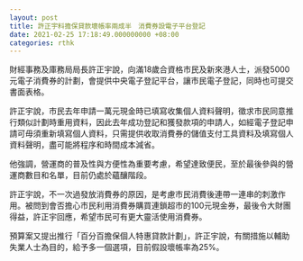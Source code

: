 ```yaml
---
layout: post
title: 許正宇料擔保貸款壞帳率兩成半　消費券設電子平台登記
date: 2021-02-25 17:18:49.000000000 +08:00
categories: rthk
---
```


財經事務及庫務局局長許正宇說，向滿18歲合資格市民及新來港人士，派發5000元電子消費券的計劃，會提供中央電子登記平台，讓市民電子登記，同時也可提交書面表格。

許正宇說，市民去年申請一萬元現金時已填寫收集個人資料聲明，徵求市民同意推行類似計劃時重用資料，因此去年成功登記和獲發款項的申請人，如經電子登記申請可毋須重新填寫個人資料，只需提供收取消費券的儲值支付工具資料及填寫個人資料聲明，盡可能將程序和時間成本減省。

他強調，營運商的普及性與方便性為重要考慮，希望達致便民，至於最後參與的營運商數目和名單，目前仍處於蘊釀階段。 

許正宇說，不一次過發放消費券的原因，是考慮市民消費後連帶一連串的刺激作用。被問到會否擔心市民利用消費券購買連鎖超市的100元現金券，最後令大財團得益，許正宇回應，希望市民可有更大靈活使用消費券。

預算案又提出推行「百分百擔保個人特惠貸款計劃」，許正宇說，有關措施以輔助失業人士為目的，給予多一個選項，目前假設壞帳率為25%。
